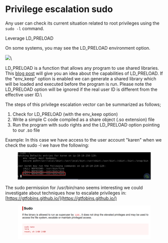 # Privilege escalation sudo

Any user can check its current situation related to root privileges using the `sudo -l` command.

Leverage LD\_PRELOAD

On some systems, you may see the LD\_PRELOAD environment option.

![](https://i.imgur.com/gGstS69.png)\


LD\_PRELOAD is a function that allows any program to use shared libraries. This [blog post](https://rafalcieslak.wordpress.com/2013/04/02/dynamic-linker-tricks-using-ld\_preload-to-cheat-inject-features-and-investigate-programs/) will give you an idea about the capabilities of LD\_PRELOAD. If the "env\_keep" option is enabled we can generate a shared library which will be loaded and executed before the program is run. Please note the LD\_PRELOAD option will be ignored if the real user ID is different from the effective user ID.\


The steps of this privilege escalation vector can be summarized as follows;

1. Check for LD\_PRELOAD (with the env\_keep option)
2. Write a simple C code compiled as a share object (.so extension) file
3. Run the program with sudo rights and the LD\_PRELOAD option pointing to our .so file

Example: In this case we have access to the user account "karen" when we check the sudo -l we have the following:

<figure><img src="../../.gitbook/assets/karen1.png" alt=""><figcaption></figcaption></figure>

The sudo permission for /usr/bin/nano seems interesting we could investigate about techniques how to escalate privileges in: [https://gtfobins.github.io/](https://gtfobins.github.io/)

<figure><img src="../../.gitbook/assets/karen2.png" alt=""><figcaption></figcaption></figure>
